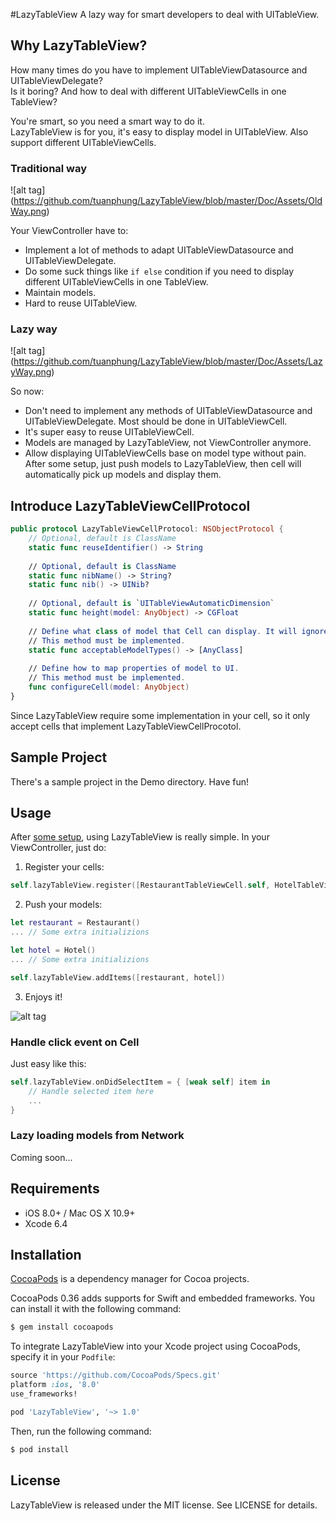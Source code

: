 #LazyTableView
A lazy way for smart developers to deal with UITableView.

Why LazyTableView?
--------------
How many times do you have to implement UITableViewDatasource and UITableViewDelegate?<br />
Is it boring? And how to deal with different UITableViewCells in one TableView?

You're smart, so you need a smart way to do it.<br />
LazyTableView is for you, it's easy to display model in UITableView. Also support different UITableViewCells.
### Traditional way
![alt tag] (https://github.com/tuanphung/LazyTableView/blob/master/Doc/Assets/OldWay.png)

Your ViewController have to:
- Implement a lot of methods to adapt UITableViewDatasource and UITableViewDelegate.
- Do some suck things like `if else` condition if you need to display different UITableViewCells in one TableView.
- Maintain models.
- Hard to reuse UITableView.

### Lazy way
![alt tag] (https://github.com/tuanphung/LazyTableView/blob/master/Doc/Assets/LazyWay.png)

So now:
- Don't need to implement any methods of UITableViewDatasource and UITableViewDelegate. Most should be done in UITableViewCell.
- It's super easy to reuse UITableViewCell.
- Models are managed by LazyTableView, not ViewController anymore.
- Allow displaying UITableViewCells base on model type without pain. After some setup, just push models to LazyTableView, then cell will automatically pick up models and display them.

Introduce LazyTableViewCellProtocol
--------------
```swift
public protocol LazyTableViewCellProtocol: NSObjectProtocol {
    // Optional, default is ClassName
    static func reuseIdentifier() -> String
    
    // Optional, default is ClassName
    static func nibName() -> String?
    static func nib() -> UINib?
    
    // Optional, default is `UITableViewAutomaticDimension`
    static func height(model: AnyObject) -> CGFloat
    
    // Define what class of model that Cell can display. It will ignore all models have type not in list.
    // This method must be implemented.
    static func acceptableModelTypes() -> [AnyClass]
    
    // Define how to map properties of model to UI.
    // This method must be implemented.
    func configureCell(model: AnyObject)
}
```
Since LazyTableView require some implementation in your cell, so it only accept cells that implement LazyTableViewCellProcotol.

Sample Project
--------------
There's a sample project in the Demo directory. Have fun!

Usage
--------------
After [some setup](Doc/Examples.md), using LazyTableView is really simple. In your ViewController, just do:

1. Register your cells:
```swift
self.lazyTableView.register([RestaurantTableViewCell.self, HotelTableViewCell.self])
```
2. Push your models:
```swift
let restaurant = Restaurant()
... // Some extra initializions

let hotel = Hotel()
... // Some extra initializions

self.lazyTableView.addItems([restaurant, hotel])
```

3. Enjoys it!

![alt tag](https://github.com/tuanphung/LazyTableView/blob/master/Doc/Assets/Demo.gif)

### Handle click event on Cell
Just easy like this:
```swift
self.lazyTableView.onDidSelectItem = { [weak self] item in
    // Handle selected item here
    ...
}
```

### Lazy loading models from Network
Coming soon...

Requirements
--------------
- iOS 8.0+ / Mac OS X 10.9+
- Xcode 6.4

Installation
--------------
[CocoaPods](http://cocoapods.org) is a dependency manager for Cocoa projects.

CocoaPods 0.36 adds supports for Swift and embedded frameworks. You can install it with the following command:

```bash
$ gem install cocoapods
```
To integrate LazyTableView into your Xcode project using CocoaPods, specify it in your `Podfile`:

```ruby
source 'https://github.com/CocoaPods/Specs.git'
platform :ios, '8.0'
use_frameworks!

pod 'LazyTableView', '~> 1.0'
```

Then, run the following command:

```bash
$ pod install
```

License
--------------
LazyTableView is released under the MIT license. See LICENSE for details.
